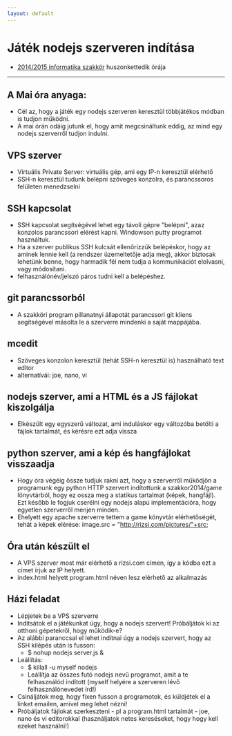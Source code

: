 ```yaml
---
layout: default
---
```

# Játék nodejs szerveren indítása

 - [2014/2015 informatika szakkör][szakkor_honlap] huszonkettedik órája

[szakkor_honlap]: http://rizsi.github.io/szakkor2014/index.html

--------

## A Mai óra anyaga:

 - Cél az, hogy a játék egy nodejs szerveren keresztül többjátékos módban is tudjon működni.
 - A mai órán odáig jutunk el, hogy amit megcsináltunk eddig, az mind egy nodejs szerverről tudjon indulni.

## VPS szerver

 - Virtuális Private Server: virtuális gép, ami egy IP-n keresztül elérhető
 - SSH-n keresztül tudunk belépni szöveges konzolra, és parancssoros felületen menedzselni

## SSH kapcsolat

 - SSH kapcsolat segítségével lehet egy távoli gépre "belépni", azaz konzolos parancssori elérést kapni. Windowson putty programot használtuk.
 - Ha a szerver publikus SSH kulcsát ellenőrizzük belépéskor, hogy az aminek lennie kell (a rendszer üzemeltetője adja meg), akkor biztosak lehetünk benne, hogy harmadik fél nem tudja a kommunikációt elolvasni, vagy módosítani.
 - felhasználónév/jelszó páros tudni kell a belépéshez.

## git parancssorból

 - A szakköri program pillanatnyi állapotát parancssori git kliens segítségével másolta le a szerverre mindenki a saját mappájába.

## mcedit

 - Szöveges konzolon keresztül (tehát SSH-n keresztül is) használható text editor
 - alternatívái: joe, nano, vi

## nodejs szerver, ami a HTML és a JS fájlokat kiszolgálja

 - Elkészült egy egyszerű változat, ami induláskor egy változóba betölti a fájlok tartalmát, és kérésre ezt adja vissza

## python szerver, ami a kép és hangfájlokat visszaadja

 - Hogy óra végéig össze tudjuk rakni azt, hogy a szerverről működjön a programunk egy python HTTP szervert indítottunk a szakkor2014/game lönyvtárból, hogy ez ossza meg a statikus tartalmat (képek, hangfájl). Ezt később le fogjuk cserélni egy nodejs alapú implementációra, hogy egyetlen szerverről menjen minden.
 - Ehelyett egy apache szerverre tettem a game könyvtár elérhetőségét, tehát a képek elérése: 	image.src = "http://rizsi.com/pictures/"+src;

## Óra után készült el

 - A VPS szerver most már elérhető a rizsi.com címen, így a kódba ezt a címet írjuk az IP helyett.
 - index.html helyett program.html néven lesz elérhető az alkalmazás

## Házi feladat
 - Lépjetek be a VPS szerverre
 - Indítsátok el a játékunkat úgy, hogy a nodejs szervert! Próbáljátok ki az otthoni gépetekről, hogy működik-e?
 - Az alábbi paranccsal el lehet indítnai úgy a nodejs szervert, hogy az SSH kilépés után is fusson:
   - $ nohup nodejs server.js &
 - Leállítás:
   - $ killall -u myself nodejs
   - Leállítja az összes futó nodejs nevű programot, amit a te felhasználód indított (myself helyére a szerveren lévő felhasználónevedet írd!)
 - Csináljátok meg, hogy fixen fusson a programotok, és küldjétek el a linket emailen, amivel meg lehet nézni!
 - Próbáljatok fájlokat szerkeszteni - pl a program.html tartalmát - joe, nano és vi editorokkal (használjatok netes kereséseket, hogy hogy kell ezeket használni!)



